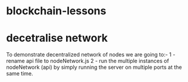 # blockchain-lessons


# decetralise network
To demonstrate decentralized network of nodes we are going to:-
1 - rename api file to nodeNetwork.js
2 - run the multiple instances of nodeNetwork (api) by simply running the server on multiple ports at the same time.
